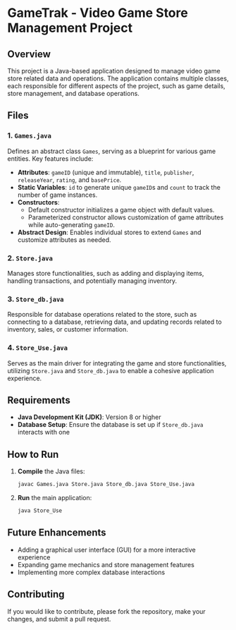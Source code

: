
# GameTrak - Video Game Store Management Project

## Overview
This project is a Java-based application designed to manage video game store related data and operations. The application contains multiple classes, each responsible for different aspects of the project, such as game details, store management, and database operations.

## Files

### 1. `Games.java`
Defines an abstract class `Games`, serving as a blueprint for various game entities. Key features include:
   - **Attributes**: `gameID` (unique and immutable), `title`, `publisher`, `releaseYear`, `rating`, and `basePrice`.
   - **Static Variables**: `id` to generate unique `gameID`s and `count` to track the number of game instances.
   - **Constructors**: 
      - Default constructor initializes a game object with default values.
      - Parameterized constructor allows customization of game attributes while auto-generating `gameID`.
   - **Abstract Design**: Enables individual stores to extend `Games` and customize attributes as needed.

### 2. `Store.java`
Manages store functionalities, such as adding and displaying items, handling transactions, and potentially managing inventory.

### 3. `Store_db.java`
Responsible for database operations related to the store, such as connecting to a database, retrieving data, and updating records related to inventory, sales, or customer information.

### 4. `Store_Use.java`
Serves as the main driver for integrating the game and store functionalities, utilizing `Store.java` and `Store_db.java` to enable a cohesive application experience.

## Requirements
- **Java Development Kit (JDK)**: Version 8 or higher
- **Database Setup**: Ensure the database is set up if `Store_db.java` interacts with one

## How to Run
1. **Compile** the Java files:
   ```bash
   javac Games.java Store.java Store_db.java Store_Use.java
   ```
2. **Run** the main application:
   ```bash
   java Store_Use
   ```

## Future Enhancements
- Adding a graphical user interface (GUI) for a more interactive experience
- Expanding game mechanics and store management features
- Implementing more complex database interactions

## Contributing
If you would like to contribute, please fork the repository, make your changes, and submit a pull request.

